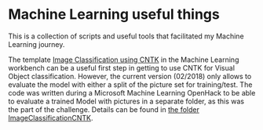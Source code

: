 # Machine Learning useful things 
This is a collection of scripts and useful tools that facilitated my Machine Learning journey. 

The template [Image Classification using CNTK](https://docs.microsoft.com/en-us/azure/machine-learning/preview/scenario-image-classification-using-cntk) in the Machine Learning workbench can be a useful first step in getting to use CNTK for Visual Object classification. However, the current version (02/2018) only allows to evaluate the model with either a split of the picture set for training/test. The code was written during a Microsoft Machine Learning OpenHack to be able to evaluate a trained Model with pictures in a separate folder, as this was the part of the challenge. Details can be found in [the folder ImageClassificationCNTK](ImageClassificationCNTK/).
